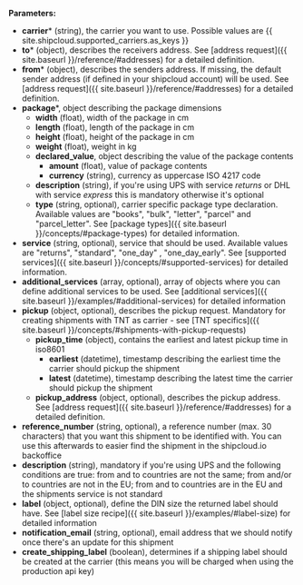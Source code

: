 __Parameters:__

- __carrier__* (string), the carrier you want to use. Possible values are {{ site.shipcloud.supported_carriers.as_keys }}
- __to__* (object), describes the receivers address. See [address request]({{ site.baseurl }}/reference/#addresses) for a detailed definition.
- __from__* (object), describes the senders address. If missing, the default sender address (if defined in your shipcloud account) will be used. See [address request]({{ site.baseurl }}/reference/#addresses) for a detailed definition.
- __package__*, object describing the package dimensions
  - __width__ (float), width of the package in cm
  - __length__ (float), length of the package in cm
  - __height__ (float), height of the package in cm
  - __weight__ (float), weight in kg
  - __declared_value__, object describing the value of the package contents
    - __amount__ (float), value of package contents
    - __currency__ (string), currency as uppercase ISO 4217 code
  - __description__ (string), if you're using UPS with service _returns_ or DHL with service _express_ this is mandatory otherwise it's optional
  - __type__ (string, optional), carrier specific package type declaration. Available values are "books", "bulk", "letter", "parcel" and "parcel_letter". See [package types]({{ site.baseurl }}/concepts/#package-types) for detailed information.
- __service__ (string, optional), service that should be used. Available values are "returns", "standard", "one_day" , "one_day_early". See [supported services]({{ site.baseurl }}/concepts/#supported-services) for detailed information.
- __additional_services__ (array, optional), array of objects where you can define additional services to be used. See [additional services]({{ site.baseurl }}/examples/#additional-services) for detailed information
- __pickup__ (object, optional), describes the pickup request. Mandatory for creating shipments with TNT as carrier - see [TNT specifics]({{ site.baseurl }}/concepts/#shipments-with-pickup-requests)
  - __pickup_time__ (object), contains the earliest and latest pickup time in iso8601
    - __earliest__ (datetime), timestamp describing the earliest time the carrier should pickup the shipment
    - __latest__ (datetime), timestamp describing the latest time the carrier should pickup the shipment
  - __pickup_address__ (object, optional), describes the pickup address. See [address request]({{ site.baseurl }}/reference/#addresses) for a detailed definition.
- __reference_number__ (string, optional), a reference number (max. 30 characters) that you want this shipment to be identified with. You can use this afterwards to easier find the shipment in the shipcloud.io backoffice
- __description__ (string), mandatory if you're using UPS and the following conditions are true: from and to countries are not the same; from and/or to countries are not in the EU; from and to countries are in the EU and the shipments service is not standard
- __label__ (object, optional), define the DIN size the returned label should have. See [label size recipe]({{ site.baseurl }}/examples/#label-size) for detailed information
- __notification_email__ (string, optional), email address that we should notify once there's an update for this shipment
- __create_shipping_label__ (boolean), determines if a shipping label should be created at the carrier (this means you will be charged when using the production api key)
